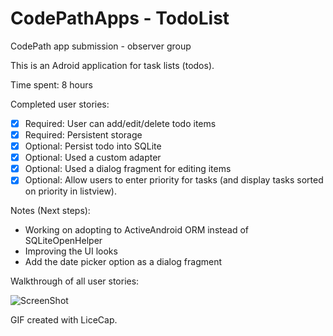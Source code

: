 # CodePathApps - TodoList
CodePath app submission - observer group

This is an Adroid application for task lists (todos). 

Time spent: 8 hours 

Completed user stories:
* [x] Required: User can add/edit/delete todo items
* [x] Required: Persistent storage 
* [x] Optional: Persist todo into SQLite
* [x] Optional: Used a custom adapter
* [x] Optional: Used a dialog fragment for editing items
* [x] Optional: Allow users to enter priority for tasks (and display tasks sorted on priority in listview).

Notes (Next steps):
   - Working on adopting to ActiveAndroid ORM instead of SQLiteOpenHelper
   - Improving the UI looks
   - Add the date picker option as a dialog fragment


Walkthrough of all user stories:

![ScreenShot](https://raw.github.com/bchandramouli/CodePathApps/master/codepathApp_todo.gif)

GIF created with LiceCap.
